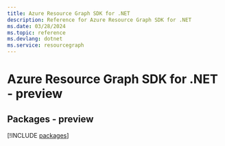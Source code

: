 ```yaml
---
title: Azure Resource Graph SDK for .NET
description: Reference for Azure Resource Graph SDK for .NET
ms.date: 03/28/2024
ms.topic: reference
ms.devlang: dotnet
ms.service: resourcegraph
---
```

# Azure Resource Graph SDK for .NET - preview
## Packages - preview
[!INCLUDE [packages](resource-graph-index.md)]
